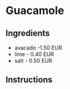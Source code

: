 # Guacamole
## Ingredients
* avacado -1.50 EUR
* lime - 0.40 EUR
* salt - 0.50 EUR
## Instructions 

